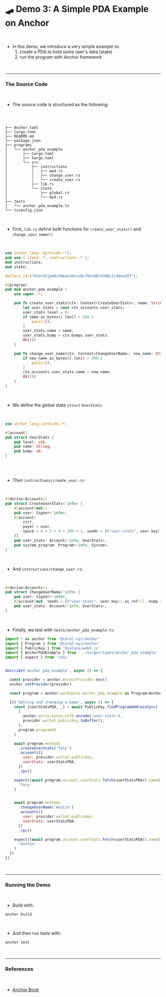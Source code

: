 # 🛹 Demo 3: A Simple PDA Example on Anchor

<br>


* In this demo, we introduce a very simple example to:
    1. create a PDA to hold some user's data (state)
    2. run the program with Anchor framework

<br>



----

### The Source Code

<br>

* The source code is structured as the following:

<br>

```shell
.
├── Anchor.toml
├── Cargo.toml
├── README.md
├── package.json
├── programs
│   └── anchor_pda_example
│       ├── Cargo.toml
│       ├── Xargo.toml
│       └── src
│           ├── instructions
│           │   ├── mod.rs
│           │   ├── change_user.rs
│           │   └── create_user.rs
│           ├── lib.rs
│           └── state
│               ├── global.rs
│               └── mod.rs
├── tests
│   └── anchor_pda_example.ts
└── tsconfig.json
```

<br>

* First, `lib.rs` define both functions for `create_user_stats()` and `change_user_name()`:

<br>

```rust
use anchor_lang::{prelude::*};
pub use { state::*, instructions::* };
mod instructions;
mod state;

declare_id!("DiUrXVjpm8stNeqnzHcssBLTW3uQBC426Bc2j4QoazDT");

#[program]
pub mod anchor_pda_example {
    use super::*;

    pub fn create_user_stats(ctx: Context<CreateUserStats>, name: String) -> Result<()> {
        let user_stats = &mut ctx.accounts.user_stats;
        user_stats.level = 0;
        if name.as_bytes().len() > 200 {
            panic!();
        }
        user_stats.name = name;
        user_stats.bump = ctx.bumps.user_stats;
        Ok(())
    }

    pub fn change_user_name(ctx: Context<ChangeUserName>, new_name: String) -> Result<()> {
        if new_name.as_bytes().len() > 200 {
            panic!();
        }
        ctx.accounts.user_stats.name = new_name;
        Ok(())
    }
}
```

<br>

* We define the global state `struct` `UserStats`:

<br>

```rust
use anchor_lang::prelude::*;

#[account]
pub struct UserStats {
    pub level: u16,
    pub name: String,
    pub bump: u8,
}
```

<br>


<br>

* Then `instructions/create_user.rs`:

<br>

```rust
#[derive(Accounts)]
pub struct CreateUserStats<'info> {
    #[account(mut)]
    pub user: Signer<'info>,
    #[account(
        init,
        payer = user,
        space = 8 + 2 + 4 + 200 + 1, seeds = [b"user-stats", user.key().as_ref()], bump
    )]
    pub user_stats: Account<'info, UserStats>,
    pub system_program: Program<'info, System>,
}
```

<br>

* And `instructions/change_user.rs`:

<br>

```rust
#[derive(Accounts)]
pub struct ChangeUserName<'info> {
    pub user: Signer<'info>,
    #[account(mut, seeds = [b"user-stats", user.key().as_ref()], bump = user_stats.bump)]
    pub user_stats: Account<'info, UserStats>,
}
```

<br>

* Finally, we test with `tests/anchor_pda_example.ts`:

```javascript
import * as anchor from '@coral-xyz/anchor'
import { Program } from '@coral-xyz/anchor'
import { PublicKey } from '@solana/web3.js'
import { AnchorPdaExample } from '../target/types/anchor_pda_example'
import { expect } from 'chai'


describe('anchor_pda_example', async () => {

  const provider = anchor.AnchorProvider.env()
  anchor.setProvider(provider)

  const program = anchor.workspace.anchor_pda_example as Program<AnchorPdaExample>

  it('Setting and changing a name', async () => {
    const [userStatsPDA, _] = await PublicKey.findProgramAddressSync(
      [
        anchor.utils.bytes.utf8.encode('user-stats'),
        provider.wallet.publicKey.toBuffer(),
      ],
      program.programId
    )

    await program.methods
      .createUserStats('Toly')
      .accounts({
        user: provider.wallet.publicKey,
        userStats: userStatsPDA,
      })
      .rpc()

    expect((await program.account.userStats.fetch(userStatsPDA)).name).to.equal(
      'Toly'
    )


    await program.methods
      .changeUserName('Austin')
      .accounts({
        user: provider.wallet.publicKey,
        userStats: userStatsPDA,
      })
      .rpc()

    expect((await program.account.userStats.fetch(userStatsPDA)).name).to.equal(
      'Austin'
    )
  })
})
```


<br>

----

### Running the Demo

<br>

* Build with:

```
anchor build
```

<br>

* And then run tests with:

```
anchor test
```

<br>

---

### References

<br>

* [Anchor Book](https://book.anchor-lang.com/anchor_in_depth/CPIs.html)
